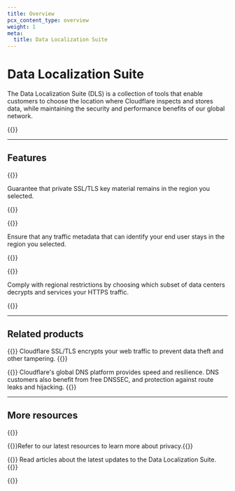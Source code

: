 ```yaml
---
title: Overview
pcx_content_type: overview
weight: 1
meta:
  title: Data Localization Suite
---
```


# Data Localization Suite

The Data Localization Suite (DLS) is a collection of tools that enable customers to choose the location where Cloudflare inspects and stores data, while maintaining the security and performance benefits of our global network.

{{<plan type="ent-add-on">}}

---

## Features

{{<feature header="Key Management" href="/data-localization/key-management/">}}

Guarantee that private SSL/TLS key material remains in the region you selected.

{{</feature>}}

{{<feature header="Customer Metadata Boundary" href="/data-localization/metadata-boundary/">}}

Ensure that any traffic metadata that can identify your end user stays in the region you selected. 

{{</feature>}}

{{<feature header="Regional Services" href="/data-localization/regional-services/">}}

Comply with regional restrictions by choosing which subset of data centers decrypts and services your HTTPS traffic.

{{</feature>}}

---

## Related products

{{<related header="SSL/TLS" href="/ssl/" product="ssl">}}
Cloudflare SSL/TLS encrypts your web traffic to prevent data theft and other tampering.
{{</related>}}

{{<related header="DNS" href="/dns/" product="dns">}}
Cloudflare's global DNS platform provides speed and resilience. DNS customers also benefit from free DNSSEC, and protection against route leaks and hijacking.
{{</related>}}

---

## More resources

{{<resource-group>}}

{{<resource header="Resource hub" href="https://www.cloudflare.com/resource-hub/?topic=Privacy" icon="documentation-clipboard">}}Refer to our latest resources to learn more about privacy.{{</resource>}}

{{<resource header="Cloudflare blog" href="https://blog.cloudflare.com/tag/data-localization-suite" icon="learning-center-book">}}
Read articles about the latest updates to the Data Localization Suite.
{{</resource>}}

{{</resource-group>}}

